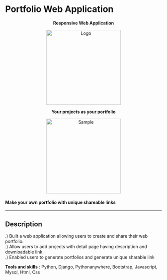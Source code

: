 # Portfolio Web Application

<p align="center">
  <b align="center">Responsive Web Application</b>
</p>
<p align="center">
  <a href="https://shub.pythonanywhere.com/profile">
    <img alt="Logo" src="https://shub.pythonanywhere.com/media/images/complete_crop_3_HJHQj6R.png" height="240" /> 
  </a>
</p>

<p align="center">
  <b align="center">Your projects as your portfolio</b>
</p>
<p align="center">
  <a href="https://shub.pythonanywhere.com/profile">
    <img alt="Sample" src="https://shub.pythonanywhere.com/media/images/Screenshot_from_2023-11-11_04-45-22.png" height="240" />
  </a>
</p>
<p align="center">
    <h4>Make your own portfolio with unique shareable links</h4>
</p>

---

## Description

.) Built a web application allowing users to create and share their web portfolio.<br>
.) Allow users to add projects with detail page having description and downloadable link.<br>
.) Enabled users to generate portfolios and generate unique sharable link<br>

<b>Tools and skills</b> : Python, Django, Pythonanywhere, Bootstrap, Javascript, Mysql, Html, Css
